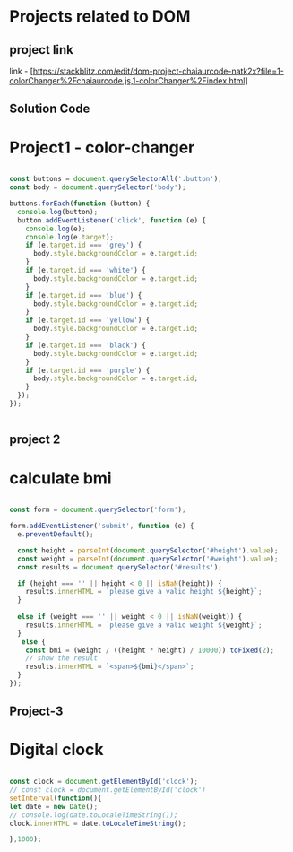 # Projects related to DOM

## project link

link -  [https://stackblitz.com/edit/dom-project-chaiaurcode-natk2x?file=1-colorChanger%2Fchaiaurcode.js,1-colorChanger%2Findex.html]


## Solution Code



# Project1 - color-changer


```javascript

const buttons = document.querySelectorAll('.button');
const body = document.querySelector('body');

buttons.forEach(function (button) {
  console.log(button);
  button.addEventListener('click', function (e) {
    console.log(e);
    console.log(e.target);
    if (e.target.id === 'grey') {
      body.style.backgroundColor = e.target.id;
    }
    if (e.target.id === 'white') {
      body.style.backgroundColor = e.target.id;
    }
    if (e.target.id === 'blue') {
      body.style.backgroundColor = e.target.id;
    }
    if (e.target.id === 'yellow') {
      body.style.backgroundColor = e.target.id;
    }
    if (e.target.id === 'black') {
      body.style.backgroundColor = e.target.id;
    }
    if (e.target.id === 'purple') {
      body.style.backgroundColor = e.target.id;
    }
  });
});



```
## project 2

# calculate bmi

```javascript

const form = document.querySelector('form');

form.addEventListener('submit', function (e) {
  e.preventDefault();

  const height = parseInt(document.querySelector('#height').value);
  const weight = parseInt(document.querySelector('#weight').value);
  const results = document.querySelector('#results');

  if (height === '' || height < 0 || isNaN(height)) {
    results.innerHTML = `please give a valid height ${height}`;
  } 
  
  else if (weight === '' || weight < 0 || isNaN(weight)) {
    results.innerHTML = `please give a valid weight ${weight}`;
  }
   else {
    const bmi = (weight / ((height * height) / 10000)).toFixed(2);
    // show the result
    results.innerHTML = `<span>${bmi}</span>`;
  }
});

```
## Project-3

# Digital clock

```javascript

const clock = document.getElementById('clock');
// const clock = document.getElementById('clock')
setInterval(function(){
let date = new Date();
// console.log(date.toLocaleTimeString());
clock.innerHTML = date.toLocaleTimeString();

},1000);